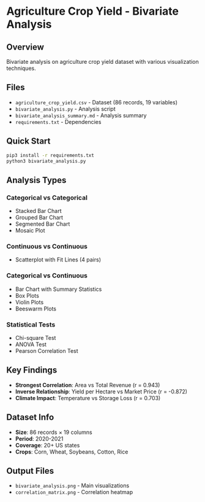 # Agriculture Crop Yield - Bivariate Analysis

## Overview
Bivariate analysis on agriculture crop yield dataset with various visualization techniques.

## Files
- `agriculture_crop_yield.csv` - Dataset (86 records, 19 variables)
- `bivariate_analysis.py` - Analysis script
- `bivariate_analysis_summary.md` - Analysis summary
- `requirements.txt` - Dependencies

## Quick Start
```bash
pip3 install -r requirements.txt
python3 bivariate_analysis.py
```

## Analysis Types
### Categorical vs Categorical
- Stacked Bar Chart
- Grouped Bar Chart  
- Segmented Bar Chart
- Mosaic Plot

### Continuous vs Continuous
- Scatterplot with Fit Lines (4 pairs)

### Categorical vs Continuous
- Bar Chart with Summary Statistics
- Box Plots
- Violin Plots
- Beeswarm Plots

### Statistical Tests
- Chi-square Test
- ANOVA Test
- Pearson Correlation Test

## Key Findings
- **Strongest Correlation**: Area vs Total Revenue (r = 0.943)
- **Inverse Relationship**: Yield per Hectare vs Market Price (r = -0.872)
- **Climate Impact**: Temperature vs Storage Loss (r = 0.703)

## Dataset Info
- **Size**: 86 records × 19 columns
- **Period**: 2020-2021
- **Coverage**: 20+ US states
- **Crops**: Corn, Wheat, Soybeans, Cotton, Rice

## Output Files
- `bivariate_analysis.png` - Main visualizations
- `correlation_matrix.png` - Correlation heatmap 